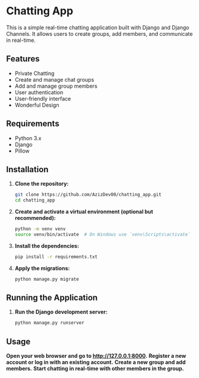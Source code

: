 # Chatting App

This is a simple real-time chatting application built with Django and Django Channels. It allows users to create groups, add members, and communicate in real-time.

## Features

- Private Chatting
- Create and manage chat groups
- Add and manage group members
- User authentication
- User-friendly interface
- Wonderful Design

## Requirements

- Python 3.x
- Django
- Pillow


## Installation

1. **Clone the repository:**
   ```bash
   git clone https://github.com/AzizDev00/chatting_app.git
   cd chatting_app


2. **Create and activate a virtual environment (optional but recommended):**
   ```bash
   python -m venv venv
   source venv/bin/activate  # On Windows use `venv\Scripts\activate`

3. **Install the dependencies:**
   ```bash
   pip install -r requirements.txt

5. **Apply the migrations:**
   ```bash
   python manage.py migrate

## Running the Application

1. **Run the Django development server:**
   ```bash
   python manage.py runserver


## Usage

**Open your web browser and go to http://127.0.0.1:8000.**
**Register a new account or log in with an existing account.**
**Create a new group and add members.**
**Start chatting in real-time with other members in the group.**
